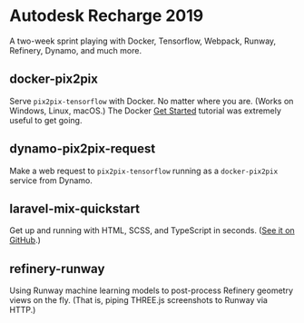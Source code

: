 # Autodesk Recharge 2019

A two-week sprint playing with Docker, Tensorflow, Webpack, Runway, Refinery, Dynamo, and much more.

## docker-pix2pix

Serve `pix2pix-tensorflow` with Docker. No matter where you are. (Works on Windows, Linux, macOS.) The Docker [Get Started](https://docs.docker.com/get-started/) tutorial was extremely useful to get going.

## dynamo-pix2pix-request

Make a web request to `pix2pix-tensorflow` running as a `docker-pix2pix` service from Dynamo.

## laravel-mix-quickstart

Get up and running with HTML, SCSS, and TypeScript in seconds. ([See it on GitHub](https://github.com/nonoesp/laravel-mix-quickstart).)

## refinery-runway

Using Runway machine learning models to post-process Refinery geometry views on the fly. (That is, piping THREE.js screenshots to Runway via HTTP.)
